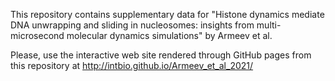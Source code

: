 This repository contains supplementary data for 
"Histone dynamics mediate DNA unwrapping and sliding in nucleosomes: insights from multi-microsecond molecular dynamics simulations" by Armeev et al.

Please, use the interactive web site rendered through GitHub pages from this repository at http://intbio.github.io/Armeev_et_al_2021/

